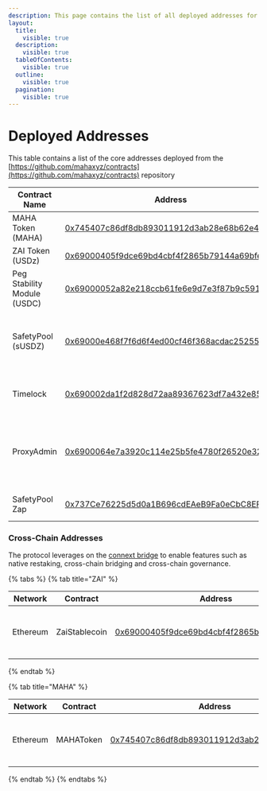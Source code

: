 ```yaml
---
description: This page contains the list of all deployed addresses for the protocol.
layout:
  title:
    visible: true
  description:
    visible: true
  tableOfContents:
    visible: true
  outline:
    visible: true
  pagination:
    visible: true
---
```


# Deployed Addresses

This table contains a list of the core addresses deployed from the [https://github.com/mahaxyz/contracts](https://github.com/mahaxyz/contracts) repository

| Contract Name               | Address                                                                                                               | Comments                                                        |
| --------------------------- | --------------------------------------------------------------------------------------------------------------------- | --------------------------------------------------------------- |
| MAHA Token (MAHA)           | [0x745407c86df8db893011912d3ab28e68b62e49b0](https://etherscan.io/token/0x745407c86df8db893011912d3ab28e68b62e49b0)   | The governance token                                            |
| ZAI Token (USDz)            | [0x69000405f9dce69bd4cbf4f2865b79144a69bfe0](https://etherscan.io/token/0x69000405f9dce69bd4cbf4f2865b79144a69bfe0)   | The USD stablecoin                                              |
| Peg Stability Module (USDC) | [0x69000052a82e218ccb61fe6e9d7e3f87b9c5916f](https://etherscan.io/address/0x69000052a82e218ccb61fe6e9d7e3f87b9c5916f) | Used to mint ZAI with USDC collateral                           |
| SafetyPool (sUSDZ)          | [0x69000e468f7f6d6f4ed00cf46f368acdac252553](https://etherscan.io/address/0x69000e468f7f6d6f4ed00cf46f368acdac252553) | Safety Pool used to stake ZAI to protect against bad debt       |
| Timelock                    | [0x690002da1f2d828d72aa89367623df7a432e85a9](https://etherscan.io/address/0x690002da1f2d828d72aa89367623df7a432e85a9) | All protocol ownership rests in this timelock                   |
| ProxyAdmin                  | [0x6900064e7a3920c114e25b5fe4780f26520e3231](https://etherscan.io/address/0x6900064e7a3920c114e25b5fe4780f26520e3231) | Used as the admin for all deployed proxies. Owned by governance |
| SafetyPool Zap              | [0x737Ce76225d5d0a1B696cdEAeB9Fa0eCbC8EF424](https://etherscan.io/address/0x737Ce76225d5d0a1B696cdEAeB9Fa0eCbC8EF424) | Used to zap into the safety pool.                               |

### Cross-Chain Addresses <a href="#layer-2-addresses" id="layer-2-addresses"></a>

The protocol leverages on the [connext bridge](https://www.connext.network/) to enable features such as native restaking, cross-chain bridging and cross-chain governance.

{% tabs %}
{% tab title="ZAI" %}

<table><thead><tr><th width="129">Network</th><th width="132">Contract</th><th width="174">Address</th><th>Comments</th></tr></thead><tbody><tr><td>Ethereum</td><td>ZaiStablecoin</td><td><a href="https://etherscan.io/token/0x69000405f9dce69bd4cbf4f2865b79144a69bfe0">0x69000405f9dce69bd4cbf4f2865b79144a69bfe0</a></td><td>The main token on the Ethereum network</td></tr></tbody></table>
{% endtab %}

{% tab title="MAHA" %}

<table><thead><tr><th width="129">Network</th><th width="132">Contract</th><th width="174">Address</th><th>Comments</th></tr></thead><tbody><tr><td>Ethereum</td><td>MAHAToken</td><td><a href="https://etherscan.io/token/0x745407c86df8db893011912d3ab28e68b62e49b0">0x745407c86df8db893011912d3ab28e68b62e49b0</a></td><td>The main token on the Ethereum network</td></tr></tbody></table>
{% endtab %}
{% endtabs %}
